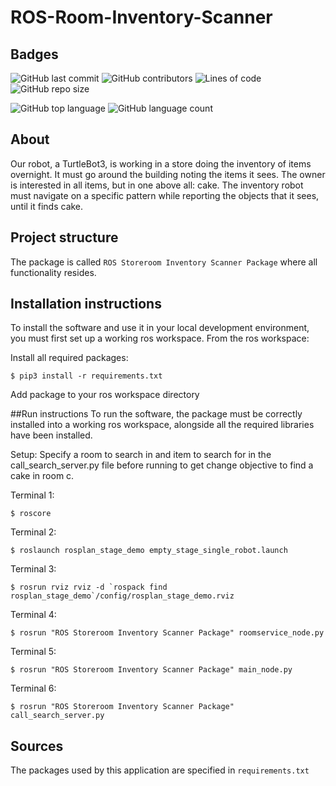 # ROS-Room-Inventory-Scanner

## Badges
![GitHub last commit](https://img.shields.io/github/last-commit/Bhavik-Gilbert/ROS-Room-Inventory-Scanner)
![GitHub contributors](https://img.shields.io/github/contributors/Bhavik-Gilbert/ROS-Room-Inventory-Scanner)
![Lines of code](https://img.shields.io/tokei/lines/github/Bhavik-Gilbert/ROS-Room-Inventory-Scanner)
![GitHub repo size](https://img.shields.io/github/repo-size/Bhavik-Gilbert/ROS-Room-Inventory-Scanner)    

![GitHub top language](https://img.shields.io/github/languages/top/Bhavik-Gilbert/ROS-Room-Inventory-Scanner)
![GitHub language count](https://img.shields.io/github/languages/count/Bhavik-Gilbert/ROS-Room-Inventory-Scanner)

## About
Our robot, a TurtleBot3, is working in a store doing the inventory of items overnight. It must go around the building noting the items it sees. The owner is interested in all items, but in one above all: cake. The inventory robot must navigate on a specific pattern while reporting the objects that it sees, until it finds cake.

## Project structure
The package is called `ROS Storeroom Inventory Scanner Package` where all functionality resides.

## Installation instructions
To install the software and use it in your local development environment, you must first set up a working ros workspace. From the ros workspace:

Install all required packages:

```
$ pip3 install -r requirements.txt
```

Add package to your ros workspace directory


##Run instructions
To run the software, the package must be correctly installed into a working ros workspace, alongside all the required libraries have been installed.

Setup:
Specify a room to search in and item to search for in the call_search_server.py file before running to get change objective to find a cake in room c.

Terminal 1:
```
$ roscore
```

Terminal 2:
```
$ roslaunch rosplan_stage_demo empty_stage_single_robot.launch
```

Terminal 3:
```
$ rosrun rviz rviz -d `rospack find rosplan_stage_demo`/config/rosplan_stage_demo.rviz
```

Terminal 4:
```
$ rosrun "ROS Storeroom Inventory Scanner Package" roomservice_node.py
```

Terminal 5:
```
$ rosrun "ROS Storeroom Inventory Scanner Package" main_node.py
```

Terminal 6:
```
$ rosrun "ROS Storeroom Inventory Scanner Package" call_search_server.py
```

## Sources
The packages used by this application are specified in `requirements.txt`
